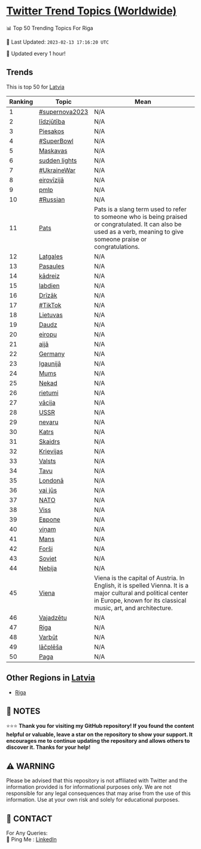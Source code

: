 [Twitter Trend Topics (Worldwide)](https://github.com/ErcinDedeoglu/Twitter-Trend-Topics)
==========


📊 Top 50 Trending Topics For Riga

📆 Last Updated: `2023-02-13 17:16:20 UTC`

🔧 Updated every 1 hour!


## Trends

This is top 50 for [Latvia](</Latvia>)

| Ranking | Topic | Mean |
| ------- | ------------ | ------------ |
| 1 | [#supernova2023](http://twitter.com/search?q=%23supernova2023) | N/A |
| 2 | [līdzjūtība](http://twitter.com/search?q=l%c4%abdzj%c5%abt%c4%abba) | N/A |
| 3 | [Piesakos](http://twitter.com/search?q=Piesakos) | N/A |
| 4 | [#SuperBowl](http://twitter.com/search?q=%23SuperBowl) | N/A |
| 5 | [Maskavas](http://twitter.com/search?q=Maskavas) | N/A |
| 6 | [sudden lights](http://twitter.com/search?q=sudden+lights) | N/A |
| 7 | [#UkraineWar](http://twitter.com/search?q=%23UkraineWar) | N/A |
| 8 | [eirovīzijā](http://twitter.com/search?q=eirov%c4%abzij%c4%81) | N/A |
| 9 | [pmlp](http://twitter.com/search?q=pmlp) | N/A |
| 10 | [#Russian](http://twitter.com/search?q=%23Russian) | N/A |
| 11 | [Pats](http://twitter.com/search?q=Pats) | Pats is a slang term used to refer to someone who is being praised or congratulated. It can also be used as a verb, meaning to give someone praise or congratulations. |
| 12 | [Latgales](http://twitter.com/search?q=Latgales) | N/A |
| 13 | [Pasaules](http://twitter.com/search?q=Pasaules) | N/A |
| 14 | [kādreiz](http://twitter.com/search?q=k%c4%81dreiz) | N/A |
| 15 | [labdien](http://twitter.com/search?q=labdien) | N/A |
| 16 | [Drīzāk](http://twitter.com/search?q=Dr%c4%abz%c4%81k) | N/A |
| 17 | [#TikTok](http://twitter.com/search?q=%23TikTok) | N/A |
| 18 | [Lietuvas](http://twitter.com/search?q=Lietuvas) | N/A |
| 19 | [Daudz](http://twitter.com/search?q=Daudz) | N/A |
| 20 | [eiropu](http://twitter.com/search?q=eiropu) | N/A |
| 21 | [aijā](http://twitter.com/search?q=aij%c4%81) | N/A |
| 22 | [Germany](http://twitter.com/search?q=Germany) | N/A |
| 23 | [Igaunijā](http://twitter.com/search?q=Igaunij%c4%81) | N/A |
| 24 | [Mums](http://twitter.com/search?q=Mums) | N/A |
| 25 | [Nekad](http://twitter.com/search?q=Nekad) | N/A |
| 26 | [rietumi](http://twitter.com/search?q=rietumi) | N/A |
| 27 | [vācija](http://twitter.com/search?q=v%c4%81cija) | N/A |
| 28 | [USSR](http://twitter.com/search?q=USSR) | N/A |
| 29 | [nevaru](http://twitter.com/search?q=nevaru) | N/A |
| 30 | [Katrs](http://twitter.com/search?q=Katrs) | N/A |
| 31 | [Skaidrs](http://twitter.com/search?q=Skaidrs) | N/A |
| 32 | [Krievijas](http://twitter.com/search?q=Krievijas) | N/A |
| 33 | [Valsts](http://twitter.com/search?q=Valsts) | N/A |
| 34 | [Tavu](http://twitter.com/search?q=Tavu) | N/A |
| 35 | [Londonā](http://twitter.com/search?q=London%c4%81) | N/A |
| 36 | [vai jūs](http://twitter.com/search?q=vai+j%c5%abs) | N/A |
| 37 | [NATO](http://twitter.com/search?q=NATO) | N/A |
| 38 | [Viss](http://twitter.com/search?q=Viss) | N/A |
| 39 | [Европе](http://twitter.com/search?q=%d0%95%d0%b2%d1%80%d0%be%d0%bf%d0%b5) | N/A |
| 40 | [viņam](http://twitter.com/search?q=vi%c5%86am) | N/A |
| 41 | [Mans](http://twitter.com/search?q=Mans) | N/A |
| 42 | [Forši](http://twitter.com/search?q=For%c5%a1i) | N/A |
| 43 | [Soviet](http://twitter.com/search?q=Soviet) | N/A |
| 44 | [Nebija](http://twitter.com/search?q=Nebija) | N/A |
| 45 | [Viena](http://twitter.com/search?q=Viena) | Viena is the capital of Austria. In English, it is spelled Vienna. It is a major cultural and political center in Europe, known for its classical music, art, and architecture. |
| 46 | [Vajadzētu](http://twitter.com/search?q=Vajadz%c4%93tu) | N/A |
| 47 | [Riga](http://twitter.com/search?q=Riga) | N/A |
| 48 | [Varbūt](http://twitter.com/search?q=Varb%c5%abt) | N/A |
| 49 | [lāčplēša](http://twitter.com/search?q=l%c4%81%c4%8dpl%c4%93%c5%a1a) | N/A |
| 50 | [Paga](http://twitter.com/search?q=Paga) | N/A |



## Other Regions in [Latvia](</Latvia>)

* [Riga](</Latvia/Riga.md>)



## 📝 NOTES

⭐⭐⭐ **Thank you for visiting my GitHub repository! If you found the content helpful or valuable, leave a star on the repository to show your support. It encourages me to continue updating the repository and allows others to discover it. Thanks for your help!**


## ⚠️ WARNING

Please be advised that this repository is not affiliated with Twitter and the information provided is for informational purposes only. We are not responsible for any legal consequences that may arise from the use of this information. Use at your own risk and solely for educational purposes.


## 📨 CONTACT

 For Any Queries:  
            🏓 Ping Me : [LinkedIn](https://www.linkedin.com/in/ercindedeoglu/)
